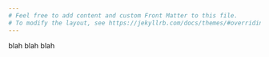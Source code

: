 ```yaml
---
# Feel free to add content and custom Front Matter to this file.
# To modify the layout, see https://jekyllrb.com/docs/themes/#overriding-theme-defaults
---
```

blah blah blah
